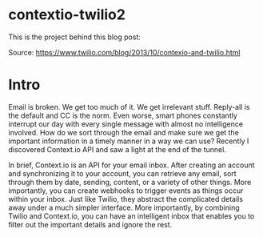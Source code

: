 contextio-twilio2
=================

This is the project behind this blog post:

Source:  https://www.twilio.com/blog/2013/10/contexio-and-twilio.html

Intro
=================

Email is broken. We get too much of it. We get irrelevant stuff. Reply-all is the default and CC is the norm. Even worse, smart phones constantly interrupt our day with every single message with almost no intelligence involved. How do we sort through the email and make sure we get the important information in a timely manner in a way we can use? Recently I discovered Context.io API and saw a light at the end of the tunnel.

In brief, Context.io is an API for your email inbox. After creating an account and synchronizing it to your account, you can retrieve any email, sort through them by date, sending, content, or a variety of other things. More importantly, you can create webhooks to trigger events as things occur within your inbox. Just like Twilio, they abstract the complicated details away under a much simpler interface. More importantly, by combining Twilio and Context.io, you can have an intelligent inbox that enables you to filter out the important details and ignore the rest.